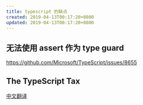 ```yaml
---
title: typescript 的缺点
created: 2019-04-13T00:17:20+0800
updated: 2019-04-13T00:17:20+0800
---
```



## 无法使用 assert 作为 type guard

https://github.com/Microsoft/TypeScript/issues/8655


## The TypeScript Tax

[中文翻译](https://www.infoq.cn/article/Bmx*2UO9VRMTSbSWw4qX)
